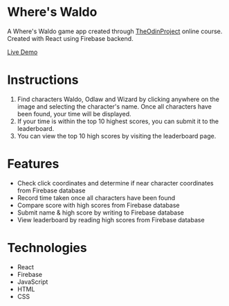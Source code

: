 # Where's Waldo

A Where's Waldo game app created through [TheOdinProject](https://www.theodinproject.com) online course. Created with React using Firebase backend.

[Live Demo](https://redraptor10.github.io/Wheres-Waldo)

# Instructions

1. Find characters Waldo, Odlaw and Wizard by clicking anywhere on the image and selecting the character's name. Once all characters have been found, your time will be displayed.
2. If your time is within the top 10 highest scores, you can submit it to the leaderboard.
3. You can view the top 10 high scores by visiting the leaderboard page.

# Features

- Check click coordinates and determine if near character coordinates from Firebase database
- Record time taken once all characters have been found
- Compare score with high scores from Firebase database
- Submit name & high score by writing to Firebase database
- View leaderboard by reading high scores from Firebase database

# Technologies

- React
- Firebase
- JavaScript
- HTML
- CSS